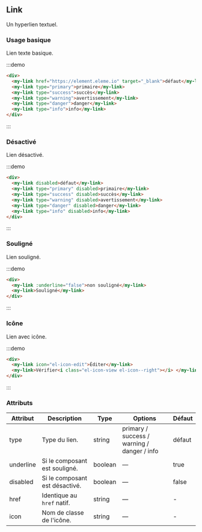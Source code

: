 ## Link

Un hyperlien textuel.

### Usage basique

Lien texte basique.

:::demo

```html
<div>
  <my-link href="https://element.eleme.io" target="_blank">défaut</my-link>
  <my-link type="primary">primaire</my-link>
  <my-link type="success">succès</my-link>
  <my-link type="warning">avertissement</my-link>
  <my-link type="danger">danger</my-link>
  <my-link type="info">info</my-link>
</div>
```

:::

### Désactivé

Lien désactivé.

:::demo

```html
<div>
  <my-link disabled>défaut</my-link>
  <my-link type="primary" disabled>primaire</my-link>
  <my-link type="success" disabled>succès</my-link>
  <my-link type="warning" disabled>avertissement</my-link>
  <my-link type="danger" disabled>danger</my-link>
  <my-link type="info" disabled>info</my-link>
</div>
```

:::

### Souligné

Lien souligné.

:::demo

```html
<div>
  <my-link :underline="false">non souligné</my-link>
  <my-link>Souligné</my-link>
</div>
```

:::

### Icône

Lien avec icône.

:::demo

```html
<div>
  <my-link icon="el-icon-edit">Éditer</my-link>
  <my-link>Vérifier<i class="el-icon-view el-icon--right"></i> </my-link>
</div>
```

:::

### Attributs

| Attribut  | Description                     | Type    | Options                                     | Défaut  |
| --------- | ------------------------------- | ------- | ------------------------------------------- | ------- |
| type      | Type du lien.                   | string  | primary / success / warning / danger / info | défaut  |
| underline | Si le composant est souligné.   | boolean | —                                           | true    |
| disabled  | Si le composant est désactivé.  | boolean | —                                           | false   |
| href      | Identique au `href` natif.      | string  | —                                           | -       |
| icon      | Nom de classe de l'icône.       | string  | —                                           | -       |
